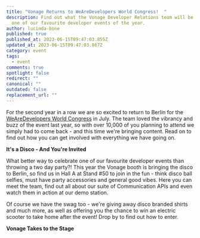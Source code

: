 ```yaml
---
title: "Vonage Returns to WeAreDevelopers World Congress!  "
description: Find out what the Vonage Developer Relations team will be up to at
  one of our favourite developer events of the year.
author: lucinda-bone
published: true
published_at: 2023-06-15T09:47:03.855Z
updated_at: 2023-06-15T09:47:03.867Z
category: event
tags:
  - event
comments: true
spotlight: false
redirect: ""
canonical: ""
outdated: false
replacement_url: ""
---
```

F﻿or the second year in a row we are so excited to return to Berlin for the [WeAreDevelopers World Congress](https://www.wearedevelopers.com/world-congress) in July. The team loved the vibrancy and buzz of the event last year, so with over 10,000 of you planning to attend we simply had to come back - and this time we're bringing content. Read on to find out how you can get involved with everything we have going on.

**I﻿t's a Disco - And You're Invited**

What better way to celebrate one of our favourite developer events than throwing a two day party?! This year the Vonage booth is bringing the disco to Berlin, so find us in Hall A at Stand #50 to join in the fun - think disco ball selfies, must have party accessories and general good vibes. Here you can meet the team, find out all about our suite of Communication APIs and even watch them in action at our demo station.

O﻿f course we have the swag too - we're giving away disco branded shirts and much more, as well as offering you the chance to win an electric scooter to take home after the event! Drop by to find out how to enter. 

**V﻿onage Takes to the Stage**